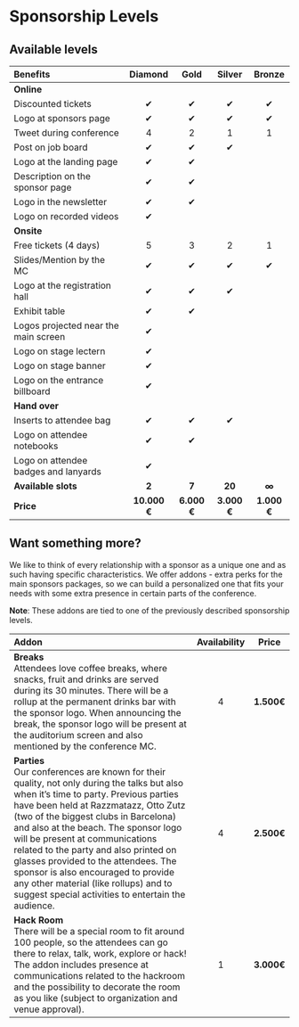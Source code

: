 # Sponsorship Levels

## Available levels

| Benefits                             |   Diamond    |    Gold     |   Silver    |   Bronze    |
| :----------------------------------- | :----------: | :---------: | :---------: | :---------: |
| **Online**                           |              |             |             |             |
| Discounted tickets                   |      ✔       |      ✔      |      ✔      |      ✔      |
| Logo at sponsors page                |      ✔       |      ✔      |      ✔      |      ✔      |
| Tweet during conference              |      4       |      2      |      1      |      1      |
| Post on job board                    |      ✔       |      ✔      |      ✔      |             |
| Logo at the landing page             |      ✔       |      ✔      |             |             |
| Description on the sponsor page      |      ✔       |      ✔      |             |             |
| Logo in the newsletter               |      ✔       |      ✔      |             |             |
| Logo on recorded videos              |      ✔       |             |             |             |
| **Onsite**                           |              |             |             |             |
| Free tickets \(4 days\)              |      5       |      3      |      2      |      1      |
| Slides/Mention by the MC             |      ✔       |      ✔      |      ✔      |      ✔      |
| Logo at the registration hall        |      ✔       |      ✔      |      ✔      |             |
| Exhibit table                        |      ✔       |      ✔      |             |             |
| Logos projected near the main screen |      ✔       |             |             |             |
| Logo on stage lectern                |      ✔       |             |             |             |
| Logo on stage banner                 |      ✔       |             |             |             |
| Logo on the entrance billboard       |      ✔       |             |             |             |
| **Hand over**                        |              |             |             |             |
| Inserts to attendee bag              |      ✔       |      ✔      |      ✔      |             |
| Logo on attendee notebooks           |      ✔       |      ✔      |             |             |
| Logo on attendee badges and lanyards |      ✔       |             |             |             |
| **Available slots**                  |    **2**     |    **7**    |   **20**    |    **∞**    |
| **Price**                            | **10.000 €** | **6.000 €** | **3.000 €** | **1.000 €** |

## Want something more?

We like to think of every relationship with a sponsor as a unique one and as such having specific characteristics. We offer addons - extra perks for the main sponsors packages, so we can build a personalized one that fits your needs with some extra presence in certain parts of the conference.

**Note**: These addons are tied to one of the previously described sponsorship levels.

| Addon                                                                                                                                                                                                                                                                                                                                                                                                                                                                                                                     | Availability |   Price    |
| :------------------------------------------------------------------------------------------------------------------------------------------------------------------------------------------------------------------------------------------------------------------------------------------------------------------------------------------------------------------------------------------------------------------------------------------------------------------------------------------------------------------------ | :----------: | :--------: |
| **Breaks**<br /> Attendees love coffee breaks, where snacks, fruit and drinks are served during its 30 minutes. There will be a rollup at the permanent drinks bar with the sponsor logo. When announcing the break, the sponsor logo will be present at the auditorium screen and also mentioned by the conference MC.                                                                                                                                                                                                   |      4       | **1.500€** |
| **Parties**<br />Our conferences are known for their quality, not only during the talks but also when it’s time to party. Previous parties have been held at Razzmatazz, Otto Zutz (two of the biggest clubs in Barcelona) and also at the beach. The sponsor logo will be present at communications related to the party and also printed on glasses provided to the attendees. The sponsor is also encouraged to provide any other material (like rollups) and to suggest special activities to entertain the audience. |      4       | **2.500€** |
| **Hack Room**<br />There will be a special room to fit around 100 people, so the attendees can go there to relax, talk, work, explore or hack! The addon includes presence at communications related to the hackroom and the possibility to decorate the room as you like (subject to organization and venue approval).                                                                                                                                                                                                   |      1       | **3.000€** |
